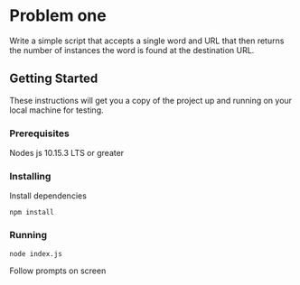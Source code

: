 # Problem one

Write a simple script that accepts a single word and URL that then returns the number of instances the word is found at the destination URL.

## Getting Started

These instructions will get you a copy of the project up and running on your local machine for testing.

### Prerequisites

Nodes js 10.15.3 LTS or greater

### Installing

Install dependencies

```
npm install
```

### Running

```
node index.js
```

Follow prompts on screen
